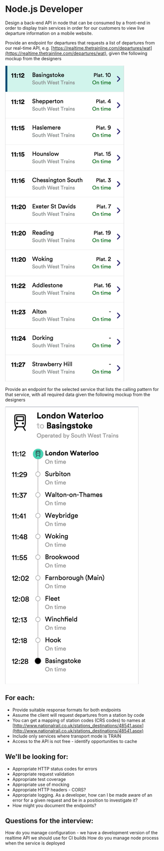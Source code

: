 # Node.js Developer 

Design a back-end API in node that can be consumed by a front-end in order to display train services in order for our customers to view live departure information on a mobile website.

Provide an endpoint for departures that requests a list of departures from our real-time API, e.g. [https://realtime.thetrainline.com/departures/wat](https://realtime.thetrainline.com/departures/wat), given the following mockup from the designers

![List of departure services](list-of-departures-from.png "List of departure services")

Provide an endpoint for the selected service that lists the calling pattern for that service, with all required data given the following mockup from the designers

![Calling pattern for a service](calling-pattern.png "Calling pattern for a service")

## For each:

- Provide suitable response formats for both endpoints
- Assume the client will request departures from a station by code
- You can get a mapping of station codes (CRS codes) to names at [http://www.nationalrail.co.uk/stations_destinations/48541.aspx](http://www.nationalrail.co.uk/stations_destinations/48541.aspx)
- Include only services where transport mode is TRAIN
- Access to the API is not free - identify opportunities to cache

## We'll be looking for:

- Appropriate HTTP status codes for errors
- Appropriate request validation
- Appropriate test coverage
- Appropriate use of mocking
- Appropriate HTTP headers - CORS?
- Appropriate logging. As a developer, how can I be made aware of an error for a given request and be in a position to investigate it?
- How might you document the endpoints?

## Questions for the interview:
How do you manage configuration - we have a development version of the realtime API we should use for CI builds
How do you manage node process when the service is deployed